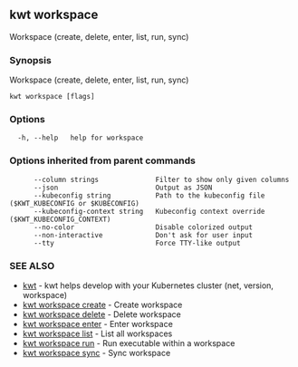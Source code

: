 ## kwt workspace

Workspace (create, delete, enter, list, run, sync)

### Synopsis

Workspace (create, delete, enter, list, run, sync)

```
kwt workspace [flags]
```

### Options

```
  -h, --help   help for workspace
```

### Options inherited from parent commands

```
      --column strings              Filter to show only given columns
      --json                        Output as JSON
      --kubeconfig string           Path to the kubeconfig file ($KWT_KUBECONFIG or $KUBECONFIG)
      --kubeconfig-context string   Kubeconfig context override ($KWT_KUBECONFIG_CONTEXT)
      --no-color                    Disable colorized output
      --non-interactive             Don't ask for user input
      --tty                         Force TTY-like output
```

### SEE ALSO

* [kwt](kwt.md)	 - kwt helps develop with your Kubernetes cluster (net, version, workspace)
* [kwt workspace create](kwt_workspace_create.md)	 - Create workspace
* [kwt workspace delete](kwt_workspace_delete.md)	 - Delete workspace
* [kwt workspace enter](kwt_workspace_enter.md)	 - Enter workspace
* [kwt workspace list](kwt_workspace_list.md)	 - List all workspaces
* [kwt workspace run](kwt_workspace_run.md)	 - Run executable within a workspace
* [kwt workspace sync](kwt_workspace_sync.md)	 - Sync workspace

